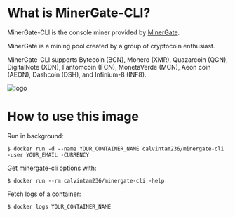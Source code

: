 # What is MinerGate-CLI?

MinerGate-CLI is the console miner provided by [MinerGate](http://rebrand.ly/minergate).

MinerGate is a mining pool created by a group of cryptocoin enthusiast.

MinerGate-CLI supports Bytecoin (BCN), Monero (XMR), Quazarcoin (QCN), DigitalNote (XDN), Fantomcoin (FCN), MonetaVerde (MCN), Aeon coin (AEON), Dashcoin (DSH), and Infinium-8 (INF8).

![logo](https://scontent.cdninstagram.com/t51.2885-19/s150x150/11939576_895926810497744_2081713499_a.jpg)

# How to use this image

Run in background:

```console
$ docker run -d --name YOUR_CONTAINER_NAME calvintam236/minergate-cli -user YOUR_EMAIL -CURRENCY
```

Get minergate-cli options with:

```console
$ docker run --rm calvintam236/minergate-cli -help
```

Fetch logs of a container:

```console
$ docker logs YOUR_CONTAINER_NAME
```
